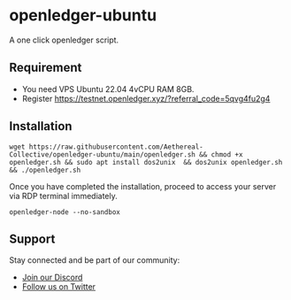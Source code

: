 # openledger-ubuntu

A one click openledger script.

## Requirement
- You need VPS Ubuntu 22.04 4vCPU RAM 8GB.
- Register https://testnet.openledger.xyz/?referral_code=5qvg4fu2g4

## Installation
```
wget https://raw.githubusercontent.com/Aethereal-Collective/openledger-ubuntu/main/openledger.sh && chmod +x openledger.sh && sudo apt install dos2unix  && dos2unix openledger.sh && ./openledger.sh
```

Once you have completed the installation, proceed to access your server via RDP terminal immediately.
```
openledger-node --no-sandbox
```

## Support
Stay connected and be part of our community:

- [Join our Discord](https://discord.gg/aethereal)  
- [Follow us on Twitter](https://x.com/aethereal_co)
